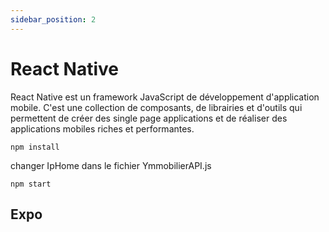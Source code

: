 ```yaml
---
sidebar_position: 2
---
```


# React Native

React Native est un framework JavaScript de développement d'application mobile. C'est une collection de composants, de librairies et d'outils qui permettent de créer des single page applications et de réaliser des applications mobiles riches et performantes.

`npm install`

 changer IpHome dans le fichier YmmobilierAPI.js

`npm start`

## Expo

